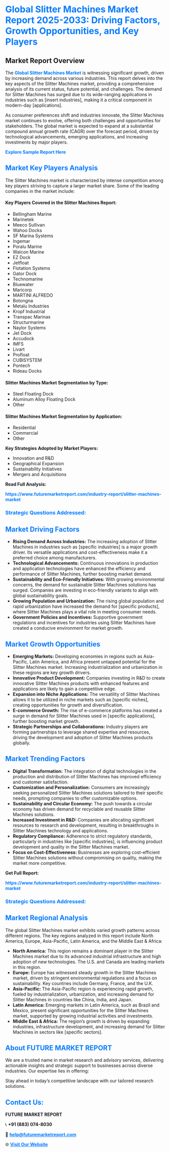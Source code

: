 <h1 style="color: #007BFF;">Global Slitter Machines Market Report 2025-2033: Driving Factors, Growth Opportunities, and Key Players</h1>

<section id="overview">
<h2>Market Report Overview</h2>
<p>The <a href="https://www.futuremarketreport.com/industry-report/slitter-machines-market" style="color: #007BFF; text-decoration: none;"><strong>Global Slitter Machines Market</strong></a> is witnessing significant growth, driven by increasing demand across various industries. This report delves into the key aspects of the Slitter Machines market, providing a comprehensive analysis of its current status, future potential, and challenges. The demand for Slitter Machines has surged due to its wide-ranging applications in industries such as [insert industries], making it a critical component in modern-day [applications].</p>
<p>As consumer preferences shift and industries innovate, the Slitter Machines market continues to evolve, offering both challenges and opportunities for stakeholders. The global market is expected to expand at a substantial compound annual growth rate (CAGR) over the forecast period, driven by technological advancements, emerging applications, and increasing investments by major players.</p>
</section>

<section id="overview">
<p><a href="https://www.futuremarketreport.com/request-sample/reportId=32830" style="color: #007BFF; text-decoration: none;"><strong>Explore Sample Report Here</strong></a></p>
</section>

<section id="key-players">
<h2 style="color: #007BFF;">Market Key Players Analysis</h2>
<p>The Slitter Machines market is characterized by intense competition among key players striving to capture a larger market share. Some of the leading companies in the market include:</p>
<h4>Key Players Covered in the Slitter Machines Report:</h4>
<ul><li>Bellingham Marine</li><li>Marinetek</li><li>Meeco Sullivan</li><li>Wahoo Docks</li><li>SF Marina Systems</li><li>Ingemar</li><li>Poralu Marine</li><li>Walcon Marine</li><li>EZ Dock</li><li>Jetfloat</li><li>Flotation Systems</li><li>Gator Dock</li><li>Technomarine</li><li>Bluewater</li><li>Maricorp</li><li>MARTINI ALFREDO</li><li>Botongna</li><li>Metalu Industries</li><li>Kropf Industrial</li><li>Transpac Marinas</li><li>Structurmarine</li><li>Naylor Systems</li><li>Jet Dock</li><li>Accudock</li><li>IMFS</li><li>Livart</li><li>Profloat</li><li>CUBISYSTEM</li><li>Pontech</li><li>Rideau Docks</li></ul>
<h4>Slitter Machines Market Segmentation by Type:</h4>
<ul><li>Steel Floating Dock</li><li>Aluminum Alloy Floating Dock</li><li>Other</li></ul>

<h4>Slitter Machines Market Segmentation by Application:</h4>
<ul><li>Residential</li><li>Commercial</li><li>Other</li></ul>
<p><strong>Key Strategies Adopted by Market Players:</strong></p>
<ul>
<li>Innovation and R&D</li>
<li>Geographical Expansion</li>
<li>Sustainability Initiatives</li>
<li>Mergers and Acquisitions</li>
</ul>
</section>

<section>
<p><strong>Read Full Analysis: </strong></p><a href="https://www.futuremarketreport.com/industry-report/slitter-machines-market" style="color: #007BFF; text-decoration: none;"><strong>https://www.futuremarketreport.com/industry-report/slitter-machines-market</strong></a>
<h3 style="color: #007BFF;">Strategic Questions Addressed:</h3>
</section>

<section id="driving-factors">
<h2 style="color: #007BFF;">Market Driving Factors</h2>
<ul>
<li><strong>Rising Demand Across Industries:</strong> The increasing adoption of Slitter Machines in industries such as [specific industries] is a major growth driver. Its versatile applications and cost-effectiveness make it a preferred choice among manufacturers.</li>
<li><strong>Technological Advancements:</strong> Continuous innovations in production and application technologies have enhanced the efficiency and performance of Slitter Machines, further boosting market demand.</li>
<li><strong>Sustainability and Eco-Friendly Initiatives:</strong> With growing environmental concerns, the demand for sustainable Slitter Machines solutions has surged. Companies are investing in eco-friendly variants to align with global sustainability goals.</li>
<li><strong>Growing Population and Urbanization:</strong> The rising global population and rapid urbanization have increased the demand for [specific products], where Slitter Machines plays a vital role in meeting consumer needs.</li>
<li><strong>Government Policies and Incentives:</strong> Supportive government regulations and incentives for industries using Slitter Machines have created a conducive environment for market growth.</li>
</ul>
</section>

<section id="growth-opportunities">
<h2 style="color: #007BFF;">Market Growth Opportunities</h2>
<ul>
<li><strong>Emerging Markets:</strong> Developing economies in regions such as Asia-Pacific, Latin America, and Africa present untapped potential for the Slitter Machines market. Increasing industrialization and urbanization in these regions are key growth drivers.</li>
<li><strong>Innovative Product Development:</strong> Companies investing in R&D to create innovative Slitter Machines products with enhanced features and applications are likely to gain a competitive edge.</li>
<li><strong>Expansion into Niche Applications:</strong> The versatility of Slitter Machines allows it to be utilized in niche markets such as [specific niches], creating opportunities for growth and diversification.</li>
<li><strong>E-commerce Growth:</strong> The rise of e-commerce platforms has created a surge in demand for Slitter Machines used in [specific applications], further boosting market growth.</li>
<li><strong>Strategic Partnerships and Collaborations:</strong> Industry players are forming partnerships to leverage shared expertise and resources, driving the development and adoption of Slitter Machines products globally.</li>
</ul>
</section>

<section id="trending-factors">
<h2 style="color: #007BFF;">Market Trending Factors</h2>
<ul>
<li><strong>Digital Transformation:</strong> The integration of digital technologies in the production and distribution of Slitter Machines has improved efficiency and customer satisfaction.</li>
<li><strong>Customization and Personalization:</strong> Consumers are increasingly seeking personalized Slitter Machines solutions tailored to their specific needs, prompting companies to offer customizable options.</li>
<li><strong>Sustainability and Circular Economy:</strong> The push towards a circular economy has driven demand for recyclable and reusable Slitter Machines solutions.</li>
<li><strong>Increased Investment in R&D:</strong> Companies are allocating significant resources to research and development, resulting in breakthroughs in Slitter Machines technology and applications.</li>
<li><strong>Regulatory Compliance:</strong> Adherence to strict regulatory standards, particularly in industries like [specific industries], is influencing product development and quality in the Slitter Machines market.</li>
<li><strong>Focus on Cost-Effectiveness:</strong> Businesses are exploring cost-efficient Slitter Machines solutions without compromising on quality, making the market more competitive.</li>
</ul>
</section>

<section>
<p><strong>Get Full Report: </strong></p><a href="https://www.futuremarketreport.com/industry-report/slitter-machines-market" style="color: #007BFF; text-decoration: none;"><strong>https://www.futuremarketreport.com/industry-report/slitter-machines-market</strong></a>
<h3 style="color: #007BFF;">Strategic Questions Addressed:</h3>
</section>


<section id="regional-analysis">
<h2 style="color: #007BFF;">Market Regional Analysis</h2>
<p>The global Slitter Machines market exhibits varied growth patterns across different regions. The key regions analyzed in this report include North America, Europe, Asia-Pacific, Latin America, and the Middle East & Africa:</p>
<ul>
<li><strong>North America:</strong> This region remains a dominant player in the Slitter Machines market due to its advanced industrial infrastructure and high adoption of new technologies. The U.S. and Canada are leading markets in this region.</li>
<li><strong>Europe:</strong> Europe has witnessed steady growth in the Slitter Machines market, driven by stringent environmental regulations and a focus on sustainability. Key countries include Germany, France, and the U.K.</li>
<li><strong>Asia-Pacific:</strong> The Asia-Pacific region is experiencing rapid growth, fueled by industrialization, urbanization, and increasing demand for Slitter Machines in countries like China, India, and Japan.</li>
<li><strong>Latin America:</strong> Emerging markets in Latin America, such as Brazil and Mexico, present significant opportunities for the Slitter Machines market, supported by growing industrial activities and investments.</li>
<li><strong>Middle East & Africa:</strong> The region’s growth is driven by expanding industries, infrastructure development, and increasing demand for Slitter Machines in sectors like [specific sectors].</li>
</ul>
</section>

<footer>
<h2 style="color: #007BFF;">About FUTURE MARKET REPORT</h2>
<p>We are a trusted name in market research and advisory services, delivering actionable insights and strategic support to businesses across diverse industries. Our expertise lies in offering:</p>

<p>Stay ahead in today’s competitive landscape with our tailored research solutions.</p>

<h2 style="color: #007BFF;">Contact Us:</h2>
<p><strong>FUTURE MARKET REPORT</strong></p>
<p>📞 <strong>+91 (883) 074-8030</strong></p>
<p>📧 <strong><a href="mailto:help@futuremarketreport.com" style="color: #007BFF;">help@futuremarketreport.com</a></strong></p>
<p>🌐 <strong><a href="https://www.futuremarketreport.com/" style="color: #007BFF;">Visit Our Website</a></strong></p>
</footer>
